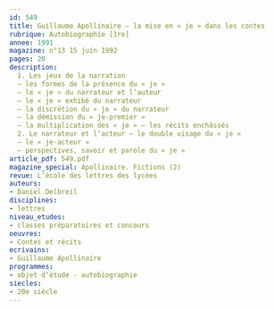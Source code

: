 ```yaml
---
id: 549
title: Guillaume Apollinaire – la mise en « je » dans les contes 
rubrique: Autobiographie [1re]
annee: 1991
magazine: n°13 15 juin 1992
pages: 20
description: 
  1. Les jeux de la narration
  – les formes de la présence du « je »
  – le « je » du narrateur et l’auteur
  – le « je » exhibé du narrateur
  – la discrétion du « je » du narrateur
  – la démission du « je-premier »
  – la multiplication des « je » – les récits enchâssés
  2. Le narrateur et l’acteur – le double visage du « je »
  – le « je-acteur »
  – perspectives, savoir et parole du « je »
article_pdf: 549.pdf
magazine_special: Apollinaire. Fictions (2)
revue: L’école des lettres des lycées
auteurs:
- Daniel Delbreil
disciplines:
- lettres
niveau_etudes:
- classes préparatoires et concours
oeuvres:
- Contes et récits
ecrivains:
- Guillaume Apollinaire
programmes:
- objet d’étude - autobiographie
siecles:
- 20e siècle
---
```


